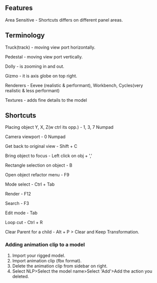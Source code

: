 ## Features

Area Sensitive - Shortcuts differs on different panel areas.

## Terminology

Truck(track) - moving view port horizontally.

Pedestal - moving view port vertically.

Dolly - is zooming in and out.

Gizmo - it is axis globe on top right.

Renderers - Eevee (realistic & performant), Workbench, Cycles(very realistic & less performant)

Textures - adds fine details to the model

## Shortcuts

Placing object Y, X, Z(w ctrl its opp.) - 1, 3, 7 Numpad

Camera viewport - 0 Numpad

Get back to original view - Shift + C

Bring object to focus - Left click on obj + ','

Rectangle selection on object - B

Open object refactor menu - F9

Mode select  - Ctrl + Tab

Render - F12

Search - F3

Edit mode - Tab

Loop cut - Ctrl + R

Clear Parent for a child - Alt + P > Clear and Keep Transformation.

### Adding animation clip to a model

1. Import your rigged model.
2. Import animation clip (fbx format).
3. Delete the animation clip from sidebar on right.
4. Select NLP>Select the model name>Select 'Add'>Add the action you deleted.
